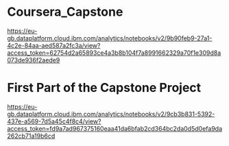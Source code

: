# Coursera_Capstone

https://eu-gb.dataplatform.cloud.ibm.com/analytics/notebooks/v2/9b90feb9-27a1-4c2e-84aa-aed587a2fc3a/view?access_token=62754d2a65893ce4a3b8b104f7a8991662329a70f1e309d8a073de936f2aede9

# First Part of the Capstone Project

https://eu-gb.dataplatform.cloud.ibm.com/analytics/notebooks/v2/9cb3b831-5392-437e-a569-7d5a45c4f8c4/view?access_token=fd9a7ad967375160eaa41da6bfab2cd364bc2da0d5d0efa9da262cb71a19b6cd
